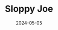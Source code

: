 ---
date: 2024-05-05
featured_image: 
title: Sloppy Joe
description: 
tags: ["joe", "sloppy joe"]
---